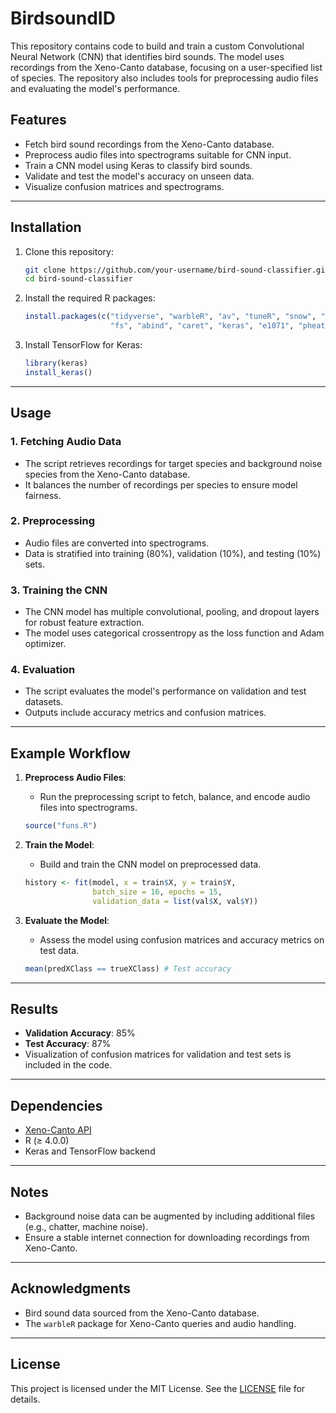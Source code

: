 # BirdsoundID

This repository contains code to build and train a custom Convolutional Neural Network (CNN) that identifies bird sounds. The model uses recordings from the Xeno-Canto database, focusing on a user-specified list of species. The repository also includes tools for preprocessing audio files and evaluating the model's performance.

## Features

- Fetch bird sound recordings from the Xeno-Canto database.
- Preprocess audio files into spectrograms suitable for CNN input.
- Train a CNN model using Keras to classify bird sounds.
- Validate and test the model's accuracy on unseen data.
- Visualize confusion matrices and spectrograms.

---

## Installation

1. Clone this repository:
    ```bash
    git clone https://github.com/your-username/bird-sound-classifier.git
    cd bird-sound-classifier
    ```

2. Install the required R packages:
    ```r
    install.packages(c("tidyverse", "warbleR", "av", "tuneR", "snow", "furrr", 
                       "fs", "abind", "caret", "keras", "e1071", "pheatmap", "RColorBrewer"))
    ```

3. Install TensorFlow for Keras:
    ```r
    library(keras)
    install_keras()
    ```

---

## Usage

### 1. Fetching Audio Data
- The script retrieves recordings for target species and background noise species from the Xeno-Canto database.
- It balances the number of recordings per species to ensure model fairness.

### 2. Preprocessing
- Audio files are converted into spectrograms.
- Data is stratified into training (80%), validation (10%), and testing (10%) sets.

### 3. Training the CNN
- The CNN model has multiple convolutional, pooling, and dropout layers for robust feature extraction.
- The model uses categorical crossentropy as the loss function and Adam optimizer.

### 4. Evaluation
- The script evaluates the model's performance on validation and test datasets.
- Outputs include accuracy metrics and confusion matrices.

---

## Example Workflow

1. **Preprocess Audio Files**:
    - Run the preprocessing script to fetch, balance, and encode audio files into spectrograms.
    ```r
    source("funs.R")
    ```

2. **Train the Model**:
    - Build and train the CNN model on preprocessed data.
    ```r
    history <- fit(model, x = train$X, y = train$Y,
                   batch_size = 16, epochs = 15,
                   validation_data = list(val$X, val$Y))
    ```

3. **Evaluate the Model**:
    - Assess the model using confusion matrices and accuracy metrics on test data.
    ```r
    mean(predXClass == trueXClass) # Test accuracy
    ```

---

## Results

- **Validation Accuracy**: 85%
- **Test Accuracy**: 87%
- Visualization of confusion matrices for validation and test sets is included in the code.

---

## Dependencies

- [Xeno-Canto API](https://www.xeno-canto.org/)
- R (≥ 4.0.0)
- Keras and TensorFlow backend

---

## Notes

- Background noise data can be augmented by including additional files (e.g., chatter, machine noise).
- Ensure a stable internet connection for downloading recordings from Xeno-Canto.

---

## Acknowledgments

- Bird sound data sourced from the Xeno-Canto database.
- The `warbleR` package for Xeno-Canto queries and audio handling.

---

## License

This project is licensed under the MIT License. See the [LICENSE](LICENSE) file for details.

